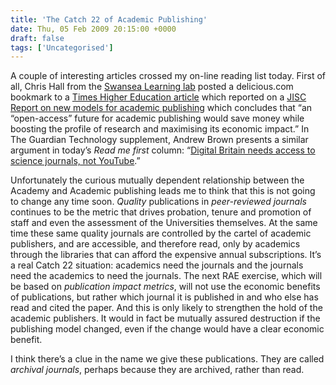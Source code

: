 ```yaml
---
title: 'The Catch 22 of Academic Publishing'
date: Thu, 05 Feb 2009 20:15:00 +0000
draft: false
tags: ['Uncategorised']
---
```


A couple of interesting articles crossed my on-line reading list today. First of all, Chris Hall from the [Swansea Learning lab](http://learninglab.swan.ac.uk/) posted a delicious.com bookmark to a [Times Higher Education article](http://www.timeshighereducation.co.uk/story.asp?sectioncode=26&storycode=405222&c=1) which reported on a [JISC Report on new models for academic publishing](http://www.jisc.ac.uk/publications/publications/economicpublishingmodelsfinalreport.aspx) which concludes that “an “open-access” future for academic publishing would save money while boosting the profile of research and maximising its economic impact.” In The Guardian Technology supplement, Andrew Brown presents a similar argument in today’s _Read me first_ column: “[Digital Britain needs access to science journals, not YouTube](http://www.guardian.co.uk/technology/2009/feb/05/science-journal-access).”

Unfortunately the curious mutually dependent relationship between the Academy and Academic publishing leads me to think that this is not going to change any time soon. _Quality_ publications in _peer-reviewed journals_ continues to be the metric that drives probation, tenure and promotion of staff and even the assessment of the Universities themselves. At the same time these same quality journals are controlled by the cartel of academic publishers, and are accessible, and therefore read, only by academics through the libraries that can afford the expensive annual subscriptions. It’s a real Catch 22 situation: academics need the journals and the journals need the academics to need the journals. The next RAE exercise, which will be based on _publication impact metrics_, will not use the economic benefits of publications, but rather which journal it is published in and who else has read and cited the paper. And this is only likely to strengthen the hold of the academic publishers. It would in fact be mutually assured destruction if the publishing model changed, even if the change would have a clear economic benefit.

I think there’s a clue in the name we give these publications. They are called _archival journals_, perhaps because they are archived, rather than read.